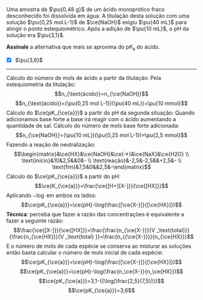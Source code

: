 Uma amostra de $\pu{0,48 g}$ de um ácido monoprótico fraco desconhecido foi dissolvida em água. A titulação desta solução com uma solução $\pu{0,25 mol.L-1}$ de $\ce{NaOH}$ exigiu $\pu{40 mL}$ para atingir o ponto estequiométrico. Após a adição de $\pu{10 mL}$, o pH da solução era $\pu{3,1}$.

**Assinale** a alternativa que mais se aproxima do $\mathrm{p}K_\mathrm{a}$ do ácido.

- [x] $\pu{3,6}$


---

Cálculo do número de mols de ácido a partir da titulação:
Pela estequiometria da titulação:
$$n_{\text{ácido}}=n_{\ce{NaOH}}$$
$$n_{\text{ácido}}=(\pu{0,25 mol L-1})(\pu{40 mL})=\pu{10 mmol}$$
Cálculo do $\ce{pK_{\ce{a}}}$ a partir do pH da segunda situação:
Quando adicionamos base forte a base irá reagir com o ácido aumentando a quantidade de sal.
Cálculo do número de mols base forte adicionada:
$$n_{\ce{NaOH}}=(\pu{10 mL})(\pu{0,25 mol L-1})=\pu{2,5 mmol}$$
Fazendo a reação de neutralização:
$$\begin{matrix}&\ce{HX}&\ce{NaOH}&\ce{->}&\ce{NaX}&\ce{H2O} \\ \text{início}&10&2,5&&0&- \\ \text{reação}&-2,5&-2,5&&+2,5&- \\ \text{fim}&7,5&0&&2,5&-\end{matrix}$$
Cálculo do $\ce{pK_{\ce{a}}}$ a partir do pH:
$$\ce{K_{\ce{a}}}=\frac{\ce{[H+][X-]}}{\ce{[HX]}}$$
Aplicando $-\log$  em ambos os lados:
$$\ce{pK_{\ce{a}}}=\ce{pH}-\log(\frac{[\ce{X-}]}{[\ce{HX}]})$$
**Técnica**: perceba que fazer a razão das concentrações é equivalente a fazer a seguinte razão:
$$\frac{\ce{[X-]}}{\ce{[HX]}}=\frac{\frac{n_{\ce{X-}}}{V _\text{total}}}{\frac{n_{\ce{HX}}}{V _\text{total} }}=\frac{n_{{\ce{X-}}}}{n_{\ce{HX}}}$$
E o número de mols de cada espécie se conserva ao misturar as soluções então basta calcular o número de mols inicial de cada espécie:
$$\ce{pK_{\ce{a}}}=\ce{pH}-\log(\frac{[\ce{X-}]}{[\ce{HX}]})$$
$$\ce{pK_{\ce{a}}}=\ce{pH}-\log(\frac{n_\ce{X-}}{n_\ce{HX}})$$
$$\ce{pK_{\ce{a}}}=3,1-{{\log(\frac{2,5}{7,5})}}$$
$$\ce{pK_{\ce{a}}}=3,6$$
